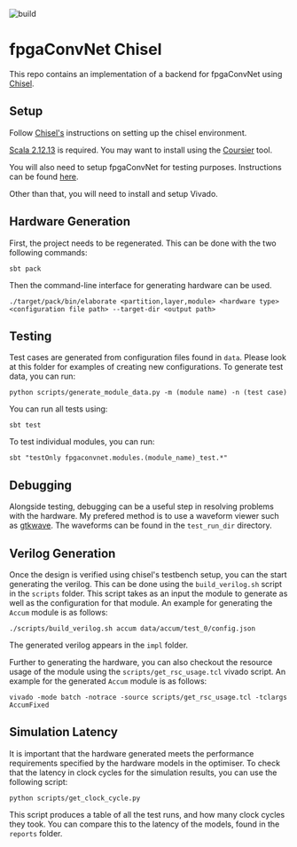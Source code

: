 ![build](https://github.com/AlexMontgomerie/fpgaconvnet-chisel/actions/workflows/integration-testing.yml/badge.svg)

# fpgaConvNet Chisel

This repo contains an implementation of a backend for fpgaConvNet using [Chisel](https://github.com/chipsalliance/chisel3).

## Setup

Follow [Chisel's](https://github.com/chipsalliance/chisel3) instructions on setting up the chisel environment.

[Scala 2.12.13](https://www.scala-lang.org/download/2.12.13.html) is required. You may want to install using the [Coursier](https://docs.scala-lang.org/getting-started/index.html#using-the-scala-installer-recommended-way) tool.

You will also need to setup fpgaConvNet for testing purposes. Instructions can be found [here](https://github.com/AlexMontgomerie/fpgaconvnet-optimiser).

Other than that, you will need to install and setup Vivado.

## Hardware Generation

First, the project needs to be regenerated. This can be done with the two
following commands:

```
sbt pack
```

Then the command-line interface for generating hardware can be used.

```
./target/pack/bin/elaborate <partition,layer,module> <hardware type> <configuration file path> --target-dir <output path>
```

## Testing

Test cases are generated from configuration files found in `data`. Please look at this folder for examples of creating new configurations.
To generate test data, you can run:

```
python scripts/generate_module_data.py -m (module name) -n (test case)
```

You can run all tests using:

```
sbt test
```

To test individual modules, you can run:

```
sbt "testOnly fpgaconvnet.modules.(module_name)_test.*"
```

## Debugging

Alongside testing, debugging can be a useful step in resolving problems with the hardware. My prefered method is to use a waveform viewer such as [gtkwave](http://gtkwave.sourceforge.net/). The waveforms can be found in the `test_run_dir` directory.

## Verilog Generation

Once the design is verified using chisel's testbench setup, you can the start generating the verilog. This can be done using the `build_verilog.sh` script in the `scripts` folder. This script takes as an input the module to generate as well as the configuration for that module. An example for generating the `Accum` module is as follows:

```
./scripts/build_verilog.sh accum data/accum/test_0/config.json
```

The generated verilog appears in the `impl` folder.

Further to generating the hardware, you can also checkout the resource usage of the module using the `scripts/get_rsc_usage.tcl` vivado script. An example for the generated `Accum` module is as follows:

```
vivado -mode batch -notrace -source scripts/get_rsc_usage.tcl -tclargs AccumFixed
```
## Simulation Latency

It is important that the hardware generated meets the performance requirements specified by the hardware models in the optimiser. To check that the latency in clock cycles for the simulation results, you can use the following script:

```
python scripts/get_clock_cycle.py
```

This script produces a table of all the test runs, and how many clock cycles they took. You can compare this to the latency of the models, found in the `reports` folder.

